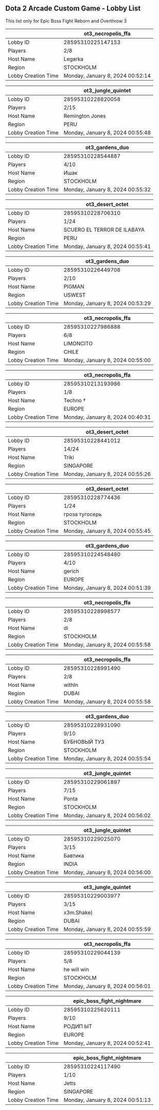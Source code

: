 ## Dota 2 Arcade Custom Game - Lobby List

This list only for Epic Boss Fight Reborn and Overthrow 3

|  | ot3_necropolis_ffa |
| ------ | ------ |
| Lobby ID | 28595310225147153 |
| Players | 2/8 |
| Host Name | Legarka |
| Region | STOCKHOLM |
| Lobby Creation Time | Monday, January 8, 2024 00:52:14 |


|  | ot3_jungle_quintet |
| ------ | ------ |
| Lobby ID | 28595310228820058 |
| Players | 2/15 |
| Host Name | Remington Jones |
| Region | PERU |
| Lobby Creation Time | Monday, January 8, 2024 00:55:48 |


|  | ot3_gardens_duo |
| ------ | ------ |
| Lobby ID | 28595310228544887 |
| Players | 4/10 |
| Host Name | Ишак |
| Region | STOCKHOLM |
| Lobby Creation Time | Monday, January 8, 2024 00:55:32 |


|  | ot3_desert_octet |
| ------ | ------ |
| Lobby ID | 28595310228706310 |
| Players | 1/24 |
| Host Name | SCUERO EL TERROR DE ILABAYA |
| Region | PERU |
| Lobby Creation Time | Monday, January 8, 2024 00:55:41 |


|  | ot3_gardens_duo |
| ------ | ------ |
| Lobby ID | 28595310226449708 |
| Players | 2/10 |
| Host Name | PIGMAN |
| Region | USWEST |
| Lobby Creation Time | Monday, January 8, 2024 00:53:29 |


|  | ot3_necropolis_ffa |
| ------ | ------ |
| Lobby ID | 28595310227986888 |
| Players | 6/8 |
| Host Name | LIMONCITO |
| Region | CHILE |
| Lobby Creation Time | Monday, January 8, 2024 00:55:00 |


|  | ot3_necropolis_ffa |
| ------ | ------ |
| Lobby ID | 28595310213193986 |
| Players | 1/8 |
| Host Name | Techno † |
| Region | EUROPE |
| Lobby Creation Time | Monday, January 8, 2024 00:40:31 |


|  | ot3_desert_octet |
| ------ | ------ |
| Lobby ID | 28595310228441012 |
| Players | 14/24 |
| Host Name | Triki |
| Region | SINGAPORE |
| Lobby Creation Time | Monday, January 8, 2024 00:55:26 |


|  | ot3_desert_octet |
| ------ | ------ |
| Lobby ID | 28595310228774436 |
| Players | 1/24 |
| Host Name | гроза тугосерь |
| Region | STOCKHOLM |
| Lobby Creation Time | Monday, January 8, 2024 00:55:45 |


|  | ot3_gardens_duo |
| ------ | ------ |
| Lobby ID | 28595310224548480 |
| Players | 4/10 |
| Host Name | gerich |
| Region | EUROPE |
| Lobby Creation Time | Monday, January 8, 2024 00:51:39 |


|  | ot3_necropolis_ffa |
| ------ | ------ |
| Lobby ID | 28595310228998577 |
| Players | 2/8 |
| Host Name | di |
| Region | STOCKHOLM |
| Lobby Creation Time | Monday, January 8, 2024 00:55:58 |


|  | ot3_necropolis_ffa |
| ------ | ------ |
| Lobby ID | 28595310228991490 |
| Players | 2/8 |
| Host Name | withIn |
| Region | DUBAI |
| Lobby Creation Time | Monday, January 8, 2024 00:55:58 |


|  | ot3_gardens_duo |
| ------ | ------ |
| Lobby ID | 28595310228931090 |
| Players | 9/10 |
| Host Name | БУБНОВЫЙ ТУЗ |
| Region | STOCKHOLM |
| Lobby Creation Time | Monday, January 8, 2024 00:55:54 |


|  | ot3_jungle_quintet |
| ------ | ------ |
| Lobby ID | 28595310229061897 |
| Players | 7/15 |
| Host Name | Ponta |
| Region | STOCKHOLM |
| Lobby Creation Time | Monday, January 8, 2024 00:56:02 |


|  | ot3_jungle_quintet |
| ------ | ------ |
| Lobby ID | 28595310229025070 |
| Players | 3/15 |
| Host Name | Бавтика |
| Region | INDIA |
| Lobby Creation Time | Monday, January 8, 2024 00:56:00 |


|  | ot3_jungle_quintet |
| ------ | ------ |
| Lobby ID | 28595310229003977 |
| Players | 3/15 |
| Host Name | x3m.Shake) |
| Region | DUBAI |
| Lobby Creation Time | Monday, January 8, 2024 00:55:59 |


|  | ot3_necropolis_ffa |
| ------ | ------ |
| Lobby ID | 28595310229044139 |
| Players | 5/8 |
| Host Name | he will win |
| Region | STOCKHOLM |
| Lobby Creation Time | Monday, January 8, 2024 00:56:01 |


|  | epic_boss_fight_nightmare |
| ------ | ------ |
| Lobby ID | 28595310225620111 |
| Players | 9/10 |
| Host Name | РОДИП ЫТ |
| Region | EUROPE |
| Lobby Creation Time | Monday, January 8, 2024 00:52:41 |


|  | epic_boss_fight_nightmare |
| ------ | ------ |
| Lobby ID | 28595310224117490 |
| Players | 1/10 |
| Host Name | Jetts |
| Region | SINGAPORE |
| Lobby Creation Time | Monday, January 8, 2024 00:51:13 |


